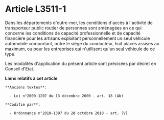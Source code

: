 # Article L3511-1

Dans les départements d'outre-mer, les conditions d'accès à l'activité de transporteur public routier de personnes sont
aménagées en ce qui concerne les conditions de capacité professionnelle et de capacité financière pour les artisans
exploitant personnellement un seul véhicule automobile comportant, outre le siège du conducteur, huit places assises au
maximum, ou pour les entreprises qui n'utilisent qu'un seul véhicule de ce type.

Les modalités d'application du présent article sont précisées par décret en Conseil d'Etat.

**Liens relatifs à cet article**

	**Anciens textes**:

	  - Loi n°2000-1207 du 13 décembre 2000 - art. 18 (Ab)

	**Codifié par**:

	  - Ordonnance n°2010-1307 du 28 octobre 2010 - art. (V)
